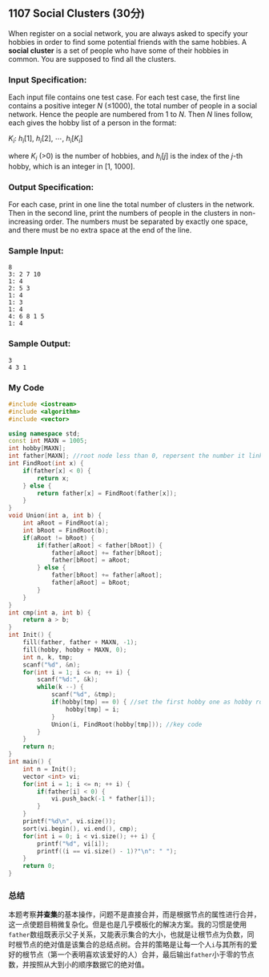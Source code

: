## 1107 Social Clusters (30分)

When register on a social network, you are always asked to specify your hobbies in order to find some potential friends with the same hobbies. A **social cluster** is a set of people who have some of their hobbies in common. You are supposed to find all the clusters.

### Input Specification:

Each input file contains one test case. For each test case, the first line contains a positive integer *N* (≤1000), the total number of people in a social network. Hence the people are numbered from 1 to *N*. Then *N* lines follow, each gives the hobby list of a person in the format:

$K_i$: $h_i[1]$, $h_i[2]$, $\cdots$, $h_i[K_i]$

where $K_i$ (>0) is the number of hobbies, and $h_i[j]$ is the index of the *j*-th hobby, which is an integer in [1, 1000].

### Output Specification:

For each case, print in one line the total number of clusters in the network. Then in the second line, print the numbers of people in the clusters in non-increasing order. The numbers must be separated by exactly one space, and there must be no extra space at the end of the line.

### Sample Input:

```in
8
3: 2 7 10
1: 4
2: 5 3
1: 4
1: 3
1: 4
4: 6 8 1 5
1: 4 
```

### Sample Output:

```out
3
4 3 1
```



### My Code

```cpp
#include <iostream>
#include <algorithm>
#include <vector>

using namespace std;
const int MAXN = 1005;
int hobby[MAXN];
int father[MAXN]; //root node less than 0, repersent the number it linked 
int FindRoot(int x) {
	if(father[x] < 0) {
		return x;
	} else {
		return father[x] = FindRoot(father[x]);
	}
}
void Union(int a, int b) {
	int aRoot = FindRoot(a);
	int bRoot = FindRoot(b);
	if(aRoot != bRoot) {
		if(father[aRoot] < father[bRoot]) {
			father[aRoot] += father[bRoot];
			father[bRoot] = aRoot;
		} else {
			father[bRoot] += father[aRoot];
			father[aRoot] = bRoot;
		}
	}
}
int cmp(int a, int b) {
	return a > b;
}
int Init() {
	fill(father, father + MAXN, -1);
	fill(hobby, hobby + MAXN, 0);
	int n, k, tmp;
	scanf("%d", &n);
	for(int i = 1; i <= n; ++ i) {
		scanf("%d:", &k);
		while(k --) {
			scanf("%d", &tmp);
			if(hobby[tmp] == 0) { //set the first hobby one as hobby root
				hobby[tmp] = i;
			}
			Union(i, FindRoot(hobby[tmp])); //key code
		}
	}
	return n;
}
int main() {
	int n = Init();
	vector <int> vi;
	for(int i = 1; i <= n; ++ i) {
		if(father[i] < 0) {
			vi.push_back(-1 * father[i]);
		}
	}
	printf("%d\n", vi.size());
	sort(vi.begin(), vi.end(), cmp);
	for(int i = 0; i < vi.size(); ++ i) {
		printf("%d", vi[i]);
		printf((i == vi.size() - 1)?"\n": " ");
	}
	return 0;
} 
```



### 总结

本题考察**并查集**的基本操作，问题不是直接合并，而是根据节点的属性进行合并，这一点使题目稍微复杂化。但是也是几乎模板化的解决方案。我的习惯是使用`father`数组既表示父子关系，又能表示集合的大小，也就是让根节点为负数，同时根节点的绝对值是该集合的总结点树。合并的策略是让每一个人`i`与其所有的爱好的根节点（第一个表明喜欢该爱好的人）合并，最后输出`father`小于零的节点数，并按照从大到小的顺序数据它的绝对值。


